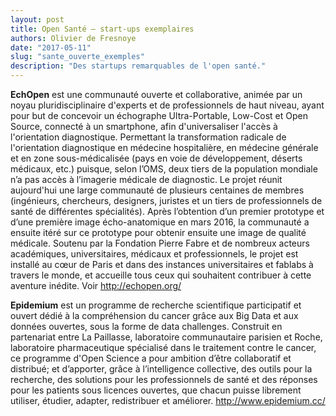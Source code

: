 ```yaml
---
layout: post
title: Open Santé – start-ups exemplaires
authors: Olivier de Fresnoye
date: "2017-05-11"
slug: "sante_ouverte_exemples"
description: "Des startups remarquables de l'open santé."
---
```


**EchOpen** est une communauté ouverte et collaborative, animée par un noyau pluridisciplinaire d'experts et de professionnels de haut niveau, ayant pour but de concevoir un échographe Ultra-Portable, Low-Cost et Open Source, connecté à un smartphone, afin d'universaliser l'accès à l'orientation diagnostique. Permettant la transformation radicale de l'orientation diagnostique en médecine hospitalière, en médecine générale et en zone sous-médicalisée (pays en voie de développement, déserts médicaux, etc.) puisque, selon l’OMS, deux tiers de la population mondiale n’a pas accès à l’imagerie médicale de diagnostic. Le projet réunit aujourd'hui une large communauté de plusieurs centaines de membres (ingénieurs, chercheurs, designers, juristes et un tiers de professionnels de santé de différentes spécialités). Après l’obtention d’un premier prototype et d’une première image écho-anatomique en mars 2016, la communauté a ensuite itéré sur ce prototype pour obtenir ensuite une image de qualité médicale. Soutenu par la Fondation Pierre Fabre et de nombreux acteurs académiques, universitaires, médicaux et professionnels, le projet est installé au cœur de Paris et dans des instances universitaires et fablabs à travers le monde, et accueille tous ceux qui souhaitent contribuer à cette aventure inédite.
Voir <http://echopen.org/>

**Epidemium** est un programme de recherche scientifique participatif et ouvert dédié à la compréhension du cancer grâce aux Big Data et aux données ouvertes, sous la forme de data challenges. Construit en partenariat entre La Paillasse, laboratoire communautaire parisien et Roche, laboratoire pharmaceutique spécialisé dans le traitement contre le cancer, ce programme d'Open Science a pour ambition d’être collaboratif et distribué; et d’apporter, grâce à l’intelligence collective, des outils pour la recherche, des solutions pour les professionnels de santé et des réponses pour les patients sous licences ouvertes, que chacun puisse librement utiliser, étudier, adapter, redistribuer et améliorer.
<http://www.epidemium.cc/>
